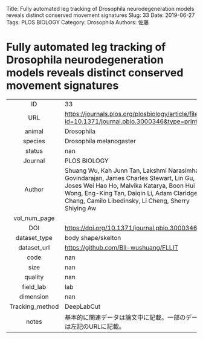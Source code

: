 Title: Fully automated leg tracking of Drosophila neurodegeneration models reveals distinct conserved movement signatures
Slug: 33
Date: 2019-06-27
Tags: PLOS BIOLOGY
Category: Drosophila
Authors: 佐藤

# Fully automated leg tracking of Drosophila neurodegeneration models reveals distinct conserved movement signatures

|||
|:-:|:-|
|ID| 33|
|URL| https://journals.plos.org/plosbiology/article/file?id=10.1371/journal.pbio.3000346&type=printable|
|animal| Drosophila|
|species| Drosophila melanogaster|
|status| nan|
|Journal| PLOS BIOLOGY|
|Author| Shuang Wu, Kah Junn Tan, Lakshmi Narasimhan Govindarajan, James Charles Stewart, Lin Gu, Joses Wei Hao Ho, Malvika Katarya, Boon Hui Wong, Eng-King Tan, Daiqin Li, Adam Claridge-Chang, Camilo Libedinsky, Li Cheng, Sherry Shiying Aw|
|vol_num_page| |
|DOI| https://doi.org/10.1371/journal.pbio.3000346|
|dataset_type| body shape/skelton|
|dataset_url| https://github.com/BII-wushuang/FLLIT|
|code| nan|
|size| nan|
|quality| nan|
|field_lab      | lab|
|dimension      | nan|
|Tracking_method| DeepLabCut|
|notes          | 基本的に関連データは論文中に記載。一部のデータは左記のURLに記載。|